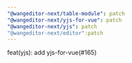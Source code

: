 ```yaml
---
"@wangeditor-next/table-module": patch
"@wangeditor-next/yjs-for-vue": patch
"@wangeditor-next/yjs": patch
"@wangeditor-next/editor":patch
---
```


feat(yjs): add yjs-for-vue(#165)
